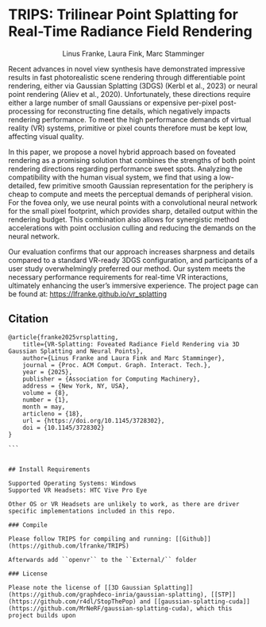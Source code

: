 # TRIPS: Trilinear Point Splatting for Real-Time Radiance Field Rendering

<div style="text-align: center;">Linus Franke, Laura Fink, Marc Stamminger</div>

Recent advances in novel view synthesis have demonstrated impressive results in fast photorealistic scene rendering through differentiable point rendering, either via Gaussian Splatting (3DGS) (Kerbl et al., 2023) or neural point rendering (Aliev et al., 2020). Unfortunately, these directions require either a large number of small Gaussians or expensive per-pixel post-processing for reconstructing fine details, which negatively impacts rendering performance. To meet the high performance demands of virtual reality (VR) systems, primitive or pixel counts therefore must be kept low, affecting visual quality.

In this paper, we propose a novel hybrid approach based on foveated rendering as a promising solution that combines the strengths of both point rendering directions regarding performance sweet spots. Analyzing the compatibility with the human visual system, we find that using a low-detailed, few primitive smooth Gaussian representation for the periphery is cheap to compute and meets the perceptual demands of peripheral vision. For the fovea only, we use neural points with a convolutional neural network for the small pixel footprint, which provides sharp, detailed output within the rendering budget. This combination also allows for synergistic method accelerations with point occlusion culling and reducing the demands on the neural network.

Our evaluation confirms that our approach increases sharpness and details compared to a standard VR-ready 3DGS configuration, and participants of a user study overwhelmingly preferred our method. Our system meets the necessary performance requirements for real-time VR interactions, ultimately enhancing the user’s immersive experience. The project page can be found at: https://lfranke.github.io/vr_splatting


## Citation

````
@article{franke2025vrsplatting,
    title={VR-Splatting: Foveated Radiance Field Rendering via 3D Gaussian Splatting and Neural Points},
    author={Linus Franke and Laura Fink and Marc Stamminger},
    journal = {Proc. ACM Comput. Graph. Interact. Tech.},
    year = {2025},
    publisher = {Association for Computing Machinery},
    address = {New York, NY, USA},
    volume = {8},
    number = {1},
    month = may,
    articleno = {18},
    url = {https://doi.org/10.1145/3728302},
    doi = {10.1145/3728302}
}

```


## Install Requirements

Supported Operating Systems: Windows
Supported VR Headsets: HTC Vive Pro Eye

Other OS or VR Headsets are unlikely to work, as there are driver specific implementations included in this repo.

### Compile 

Please follow TRIPS for compiling and running: [[Github]](https://github.com/lfranke/TRIPS)

Afterwards add ``openvr`` to the ``External/`` folder

### License

Please note the license of [[3D Gaussian Splatting]](https://github.com/graphdeco-inria/gaussian-splatting), [[STP]](https://github.com/r4dl/StopThePop) and [[gaussian-splatting-cuda]](https://github.com/MrNeRF/gaussian-splatting-cuda), which this project builds upon

